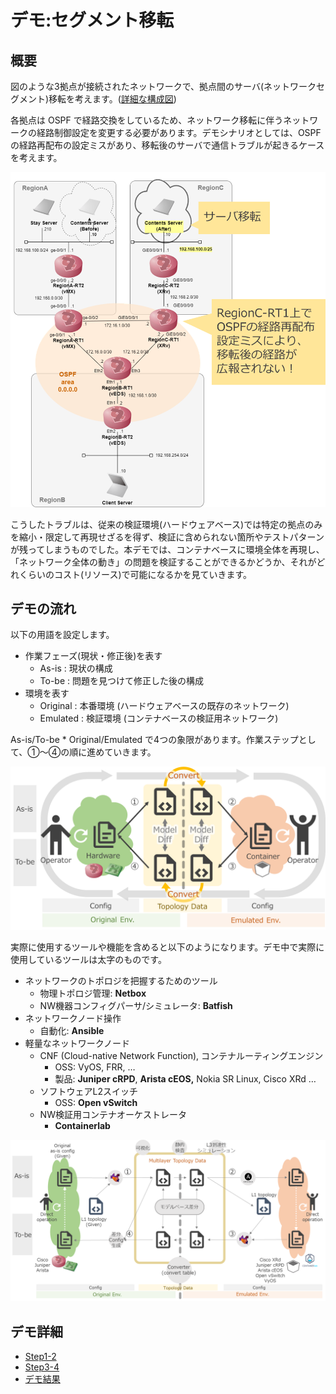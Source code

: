 # デモ:セグメント移転

## 概要

図のような3拠点が接続されたネットワークで、拠点間のサーバ(ネットワークセグメント)移転を考えます。([詳細な構成図](fig/mddo-ospf.drawio.png))

各拠点は OSPF で経路交換をしているため、ネットワーク移転に伴うネットワークの経路制御設定を変更する必要があります。デモシナリオとしては、OSPF の経路再配布の設定ミスがあり、移転後のサーバで通信トラブルが起きるケースを考えます。

![demo_env](../fig/demo_env.png)

こうしたトラブルは、従来の検証環境(ハードウェアベース)では特定の拠点のみを縮小・限定して再現せざるを得ず、検証に含められない箇所やテストパターンが残ってしまうものでした。本デモでは、コンテナベースに環境全体を再現し、「ネットワーク全体の動き」の問題を検証することができるかどうか、それがどれくらいのコスト(リソース)で可能になるかを見ていきます。

## デモの流れ

以下の用語を設定します。

- 作業フェーズ(現状・修正後)を表す
    - As-is : 現状の構成
    - To-be : 問題を見つけて修正した後の構成
- 環境を表す
    - Original : 本番環境 (ハードウェアベースの既存のネットワーク)
    - Emulated : 検証環境 (コンテナベースの検証用ネットワーク)

As-is/To-be * Original/Emulated で4つの象限があります。作業ステップとして、①～④の順に進めていきます。

![demo_cycle](../fig/demo_cycle.png)

実際に使用するツールや機能を含めると以下のようになります。デモ中で実際に使用しているツールは太字のものです。

- ネットワークのトポロジを把握するためのツール
    - 物理トポロジ管理: **Netbox**
    - NW機器コンフィグパーサ/シミュレータ: **Batfish**
- ネットワークノード操作
    - 自動化: **Ansible**
- 軽量なネットワークノード
    - CNF (Cloud-native Network Function), コンテナルーティングエンジン
        - OSS: VyOS, FRR, …
        - 製品: **Juniper cRPD**, **Arista cEOS,** Nokia SR Linux, Cisco XRd …
    - ソフトウェアL2スイッチ
        - OSS: **Open vSwitch**
    - NW検証用コンテナオーケストレータ
        - **Containerlab**

![demo_tools](../fig/demo_tools.png)

## デモ詳細
* [Step1-2](./step1-2.md)
* [Step3-4](./step3-4.md)
* [デモ結果](./result.md)
